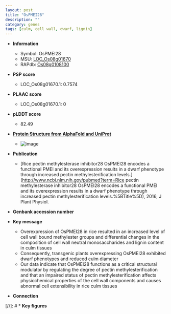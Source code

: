 ```yaml
---
layout: post
title: "OsPMEI28"
description: ""
category: genes
tags: [culm, cell wall, dwarf, lignin]
---
```


* **Information**  
    + Symbol: OsPMEI28  
    + MSU: [LOC_Os08g01670](http://rice.plantbiology.msu.edu/cgi-bin/ORF_infopage.cgi?orf=LOC_Os08g01670)  
    + RAPdb: [Os08g0108100](http://rapdb.dna.affrc.go.jp/viewer/gbrowse_details/irgsp1?name=Os08g0108100)  

* **PSP score**  
    + LOC_Os08g01670.1: 0.7574 

* **PLAAC score**  
    + LOC_Os08g01670.1: 0 

* **pLDDT score**
    + 82.49

* **[Protein Structure from AlphaFold and UniProt](https://www.uniprot.org/uniprotkb/Q0J8J8/entry#structure)**
    + ![image](https://ricepsp.github.io/images/Q0/AF-Q0J8J8-F1.png)

* **Publication**  
    + [Rice pectin methylesterase inhibitor28 OsPMEI28 encodes a functional PMEI and its overexpression results in a dwarf phenotype through increased pectin methylesterification levels.](http://www.ncbi.nlm.nih.gov/pubmed?term=Rice pectin methylesterase inhibitor28 OsPMEI28 encodes a functional PMEI and its overexpression results in a dwarf phenotype through increased pectin methylesterification levels.%5BTitle%5D), 2016, J Plant Physiol.

* **Genbank accession number**  

* **Key message**  
    + Overexpression of OsPMEI28 in rice resulted in an increased level of cell wall bound methylester groups and differential changes in the composition of cell wall neutral monosaccharides and lignin content in culm tissues
    + Consequently, transgenic plants overexpressing OsPMEI28 exhibited dwarf phenotypes and reduced culm diameter
    + Our data indicate that OsPMEI28 functions as a critical structural modulator by regulating the degree of pectin methylesterification and that an impaired status of pectin methylesterification affects physiochemical properties of the cell wall components and causes abnormal cell extensibility in rice culm tissues

* **Connection**  

[//]: # * **Key figures**  


